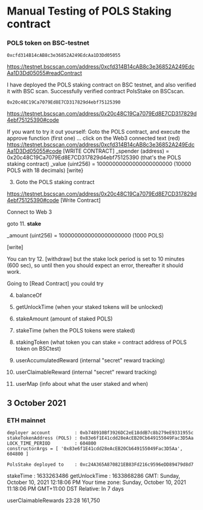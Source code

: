 # Manual Testing of POLS Staking contract

### POLS token on BSC-testnet

`0xcfd314B14cAB8c3e36852A249EdcAa1D3Dd05055`

https://testnet.bscscan.com/address/0xcfd314B14cAB8c3e36852A249EdcAa1D3Dd05055#readContract

I have deployed the POLS staking contract on BSC testnet, and also verified it with BSC scan.
Successfully verified contract PolsStake on BSCscan.

`0x20c48C19Ca7079Ed8E7CD317829d4ebf75125390`

https://testnet.bscscan.com/address/0x20c48C19Ca7079Ed8E7CD317829d4ebf75125390#code

If you want to try it out yourself:
Goto the POLS contract, and execute the approve function (first one) ... click on the Web3 connected text (red)
https://testnet.bscscan.com/address/0xcfd314B14cAB8c3e36852A249EdcAa1D3Dd05055#code [WRITE CONTRACT]
\_spender (address) = 0x20c48C19Ca7079Ed8E7CD317829d4ebf75125390 (that's the POLS staking contract)
\_value (uint256) = 10000000000000000000000 (10000 POLS with 18 decimals)
[write}

3. Goto the POLS staking contract

https://testnet.bscscan.com/address/0x20c48C19Ca7079Ed8E7CD317829d4ebf75125390#code [Write Contract]

Connect to Web 3

goto 11. **stake**

\_amount (uint256) = 1000000000000000000000 (1000 POLS)

[write]

You can try 12. [withdraw] but the stake lock period is set to 10 minutes (600 sec), so until then you should expect an error, thereafter it should work.

Going to [Read Contract] you could try

4. balanceOf <your-account-address>

5. getUnlockTime <your-account-address> (when your staked tokens will be unlocked)

6. stakeAmount <your-account-address> (amount of staked POLS)

7. stakeTime <your-account-address> (when the POLS tokens were staked)

8. stakingToken (what token you can stake = contract address of POLS token on BSCtest)

9. userAccumulatedReward <your-account-address> (internal "secret" reward tracking)

10. userClaimableReward <your-account-address> (internal "secret" reward tracking)

11. userMap <your-account-address> (info about what the user staked and when)

## 3 October 2021

### ETH mainnet

```
deployer account         : 0xb748910Bf3926DC2eE18ddB7c8b279eE9331955c
stakeTokenAddress (POLS) : 0x83e6f1E41cdd28eAcEB20Cb649155049Fac3D5Aa
LOCK_TIME_PERIOD         : 604800
constructorArgs = [ '0x83e6f1E41cdd28eAcEB20Cb649155049Fac3D5Aa', 604800 ]

PolsStake deployed to    : 0xc24A365A870821EB83Fd216c9596eDD89479d8d7

```

stakeTime : 1633263486
getUnlockTime : 1633868286
GMT: Sunday, October 10, 2021 12:18:06 PM
Your time zone: Sunday, October 10, 2021 11:18:06 PM GMT+11:00 DST
Relative: In 7 days

userClaimableRewards
23:28 161,750
